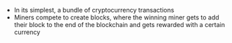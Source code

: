 - In its simplest, a bundle of cryptocurrency transactions
- Miners compete to create blocks, where the winning miner gets to add their block to the end of the blockchain and gets rewarded with a certain currency